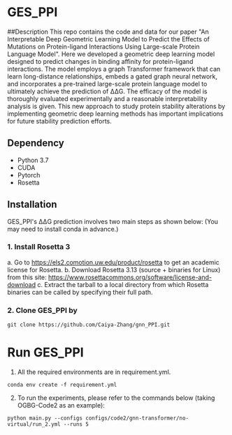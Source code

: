 # GES_PPI

##Description
This repo contains the code and data for our paper "An Interpretable Deep Geometric Learning Model to Predict the Effects of Mutations on Protein-ligand Interactions Using Large-scale Protein Language Model". Here we developed a geometric deep learning model designed to predict changes in binding affinity for protein-ligand interactions. The model employs a graph Transformer framework that can learn long-distance relationships, embeds a gated graph neural network, and incorporates a pre-trained large-scale protein language model to ultimately achieve the prediction of ΔΔG. The efficacy of the model is thoroughly evaluated experimentally and a reasonable interpretability analysis is given. This new approach to study protein stability alterations by implementing geometric deep learning methods has important implications for future stability prediction efforts.


## Dependency
* Python 3.7
* CUDA
* Pytorch
* Rosetta


## Installation
GES_PPI's ΔΔG prediction involves two main steps as shown below:
(You may need to install conda in advance.)

### 1. Install Rosetta 3
a. Go to https://els2.comotion.uw.edu/product/rosetta to get an academic license for Rosetta.
b. Download Rosetta 3.13 (source + binaries for Linux) from this site: https://www.rosettacommons.org/software/license-and-download
c. Extract the tarball to a local directory from which Rosetta binaries can be called by specifying their full path.

### 2. Clone GES_PPI by

```
git clone https://github.com/Caiya-Zhang/gnn_PPI.git
```



# Run GES_PPI

1. All the required environments are in requirement.yml.
```
conda env create -f requirement.yml
```

2. To run the experiments, please refer to the commands below (taking OGBG-Code2 as an example):
```
python main.py --configs configs/code2/gnn-transformer/no-virtual/run_2.yml --runs 5
```
